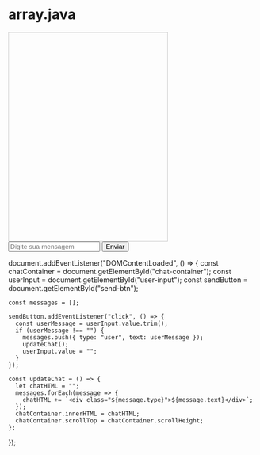 # array.java


<!DOCTYPE html>
<html lang="en">
<head>
<meta charset="UTF-8">
<meta name="viewport" content="width=device-width, initial-scale=1.0">
<title>Simple Chat Engine</title>
<style>
  #chat-container {
    width: 300px;
    height: 400px;
    border: 1px solid #ccc;
    padding: 10px;
    overflow-y: scroll;
  }
</style>
</head>
<body>
  <div id="chat-container"></div>
  <input type="text" id="user-input" placeholder="Digite sua mensagem">
  <button id="send-btn">Enviar</button>

  <script src="chat.js"></script>
</body>
</html>






document.addEventListener("DOMContentLoaded", () => {
    const chatContainer = document.getElementById("chat-container");
    const userInput = document.getElementById("user-input");
    const sendButton = document.getElementById("send-btn");
    
    const messages = [];
  
    sendButton.addEventListener("click", () => {
      const userMessage = userInput.value.trim();
      if (userMessage !== "") {
        messages.push({ type: "user", text: userMessage });
        updateChat();
        userInput.value = "";
      }
    });
  
    const updateChat = () => {
      let chatHTML = "";
      messages.forEach(message => {
        chatHTML += `<div class="${message.type}">${message.text}</div>`;
      });
      chatContainer.innerHTML = chatHTML;
      chatContainer.scrollTop = chatContainer.scrollHeight;
    };
  });
  
